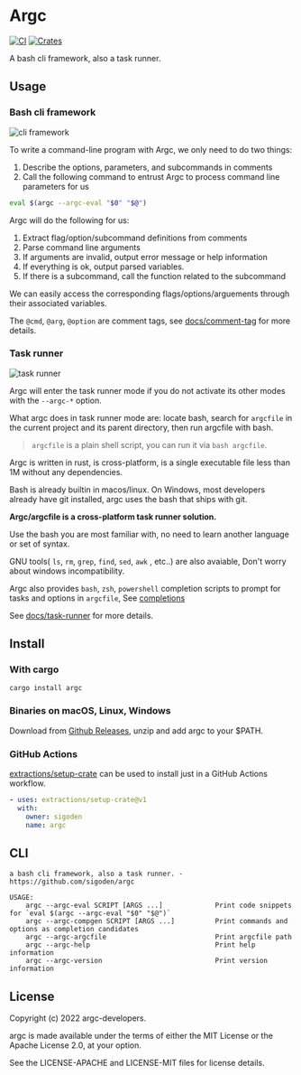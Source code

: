 # Argc

[![CI](https://github.com/sigoden/argc/actions/workflows/ci.yaml/badge.svg)](https://github.com/sigoden/argc/actions/workflows/ci.yaml)
[![Crates](https://img.shields.io/crates/v/argc.svg)](https://crates.io/crates/argc)

A bash cli framework, also a task runner.

## Usage

### Bash cli framework

![cli framework](https://user-images.githubusercontent.com/4012553/182050295-8f6f5fe1-b1b1-49ab-afb4-8d81dbb08ee2.gif)

To write a command-line program with Argc, we only need to do two things:

1. Describe the options, parameters, and subcommands in comments
2. Call the following command to entrust Argc to process command line parameters for us


```sh
eval $(argc --argc-eval "$0" "$@")
```

Argc will do the following for us:

1. Extract flag/option/subcommand definitions from comments
2. Parse command line arguments
3. If arguments are invalid, output error message or help information
4. If everything is ok, output parsed variables.
5. If there is a subcommand, call the function related to the subcommand

We can easily access the corresponding flags/options/arguements through their associated variables.

The `@cmd`, `@arg`, `@option` are comment tags, see [docs/comment-tag](docs/comment-tag.md) for more details.

### Task runner

![task runner](https://user-images.githubusercontent.com/4012553/182050290-a1bc377c-6562-4097-b102-44dee55cf9a3.png)

Argc will enter the task runner mode if you do not activate its other modes with the `--argc-*` option.

What argc does in task runner mode are: locate bash, search for `argcfile` in the current project and its parent directory, then run argcfile with bash.

> `argcfile` is a plain shell script, you can run it via `bash argcfile`.

Argc is written in rust, is cross-platform, is a single executable file less than 1M without any dependencies.

Bash is already builtin in macos/linux. On Windows, most developers already have git installed, argc uses the bash that ships with git.

**Argc/argcfile is a cross-platform task runner solution.**

Use the bash you are most familiar with, no need to learn another language or set of syntax.

GNU tools( `ls`, `rm`, `grep`, `find`, `sed`, `awk` , etc..) are also avaiable, Don't worry about windows incompatibility.

Argc also provides `bash`, `zsh`, `powershell` completion scripts to prompt for tasks and options in `argcfile`, See [completions](completions)

See [docs/task-runner](docs/task-runner.md) for more details.

## Install

### With cargo

```
cargo install argc
```

### Binaries on macOS, Linux, Windows

Download from [Github Releases](https://github.com/sigoden/argc/releases), unzip and add argc to your $PATH.

### GitHub Actions

[extractions/setup-crate](https://github.com/marketplace/actions/setup-just) can be used to install just in a GitHub Actions workflow.

```yaml
- uses: extractions/setup-crate@v1
  with:
    owner: sigoden
    name: argc
```

## CLI

```
a bash cli framework, also a task runner. - https://github.com/sigoden/argc

USAGE:
    argc --argc-eval SCRIPT [ARGS ...]             Print code snippets for `eval $(argc --argc-eval "$0" "$@")`
    argc --argc-compgen SCRIPT [ARGS ...]          Print commands and options as completion candidates 
    argc --argc-argcfile                           Print argcfile path
    argc --argc-help                               Print help information
    argc --argc-version                            Print version information
```

## License

Copyright (c) 2022 argc-developers.

argc is made available under the terms of either the MIT License or the Apache License 2.0, at your option.

See the LICENSE-APACHE and LICENSE-MIT files for license details.